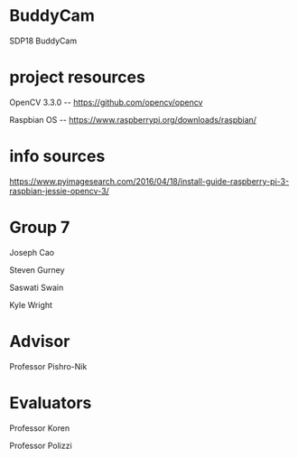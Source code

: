 # BuddyCam
SDP18 BuddyCam

# project resources
OpenCV 3.3.0 -- https://github.com/opencv/opencv

Raspbian OS -- https://www.raspberrypi.org/downloads/raspbian/


# info sources
https://www.pyimagesearch.com/2016/04/18/install-guide-raspberry-pi-3-raspbian-jessie-opencv-3/


# Group 7
Joseph Cao

Steven Gurney

Saswati Swain

Kyle Wright

# Advisor
Professor Pishro-Nik

# Evaluators
Professor Koren

Professor Polizzi
